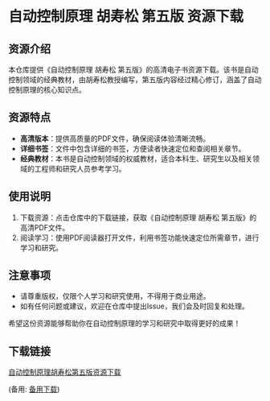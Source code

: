 # 自动控制原理 胡寿松 第五版 资源下载

## 资源介绍

本仓库提供《自动控制原理 胡寿松 第五版》的高清电子书资源下载。该书是自动控制领域的经典教材，由胡寿松教授编写，第五版内容经过精心修订，涵盖了自动控制原理的核心知识点。

## 资源特点

- **高清版本**：提供高质量的PDF文件，确保阅读体验清晰流畅。
- **详细书签**：文件中包含详细的书签，方便读者快速定位和查阅相关章节。
- **经典教材**：本书是自动控制领域的权威教材，适合本科生、研究生以及相关领域的工程师和研究人员参考学习。

## 使用说明

1. 下载资源：点击仓库中的下载链接，获取《自动控制原理 胡寿松 第五版》的高清PDF文件。
2. 阅读学习：使用PDF阅读器打开文件，利用书签功能快速定位所需章节，进行学习和研究。

## 注意事项

- 请尊重版权，仅限个人学习和研究使用，不得用于商业用途。
- 如有任何问题或建议，欢迎在仓库中提出Issue，我们会及时回复和处理。

希望这份资源能够帮助你在自动控制原理的学习和研究中取得更好的成果！

## 下载链接
[自动控制原理胡寿松第五版资源下载](https://pan.quark.cn/s/d0d7ff6236f3) 

(备用: [备用下载](https://pan.baidu.com/s/17S330txBjQtyICIY2I6yWw?pwd=wl71))
